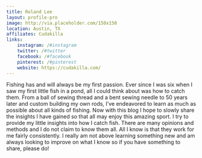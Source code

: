 ```yaml
---
title: Roland Lee
layout: profile-pro
image: http://via.placeholder.com/150x150
location: Austin, TX
affiliates: Cudakilla
links:
    instagram: /#instagram
    twitter: /#twitter
    facebook: /#facebook
    pinterest: /#pinterest
    website: https://cudakilla.com/
---
```


Fishing has and will always be my first passion. Ever since I was six when I saw my first little fish in a pond, all I could think about was how to catch them. From a ball of sewing thread and a bent sewing needle to 50 years later and custom building my own rods, I’ve endeavored to learn as much as possible about all kinds of fishing. Now with this blog I hope to slowly share the insights I have gained so that all may enjoy this amazing sport. I try to provide my little insights into how I catch fish. There are many opinions and methods and I do not claim to know them all. All I know is that they work for me fairly consistently. I really am not above learning something new and am always looking to improve on what I know so if you have something to share, please do!